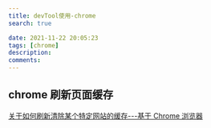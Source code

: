 ```yaml
---
title: devTool使用-chrome
search: true

date: 2021-11-22 20:05:23
tags: [chrome]
description:
comments:
---
```


## chrome 刷新页面缓存

[关于如何刷新清除某个特定网站的缓存---基于 Chrome 浏览器](https://www.cnblogs.com/bestwei/p/10647356.html)

